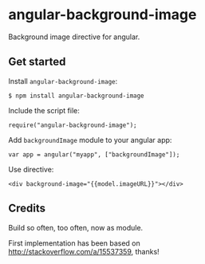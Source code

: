 # angular-background-image

Background image directive for angular.

## Get started

Install `angular-background-image`:

    $ npm install angular-background-image

Include the script file:

    require("angular-background-image");

Add `backgroundImage` module to your angular app:

    var app = angular("myapp", ["backgroundImage"]);

Use directive:

    <div background-image="{{model.imageURL}}"></div>


## Credits

Build so often, too often, now as module.

First implementation has been based on http://stackoverflow.com/a/15537359, thanks!
